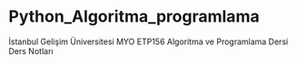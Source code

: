 # Python_Algoritma_programlama
İstanbul Gelişim Üniversitesi MYO ETP156 Algoritma ve Programlama Dersi Ders Notları
